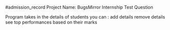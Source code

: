 #admission_record
Project Name: BugsMirror Internship Test Question



Program takes in the details of students
you can :  add details
           remove details
           see top performances based on their marks
 

           
